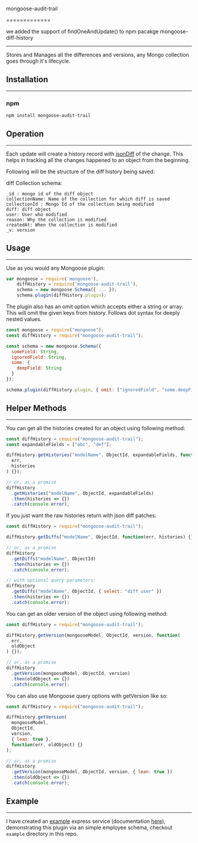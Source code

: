 mongoose-audit-trail

=============

we added the support of findOneAndUpdate() to npm pacakge mongoose-diff-history

---

Stores and Manages all the differences and versions, any Mongo collection goes through it's lifecycle.

## Installation

---

### npm

```sh
npm install mongoose-audit-trail
```

## Operation

---

Each update will create a history record with [jsonDiff](https://github.com/benjamine/jsondiffpatch) of the change. This helps in tracking all the changes happened to an object from the beginning.

Following will be the structure of the diff history being saved:

diff Collection schema:

```
_id : mongo id of the diff object
collectionName: Name of the collection for which diff is saved
collectionId : Mongo Id of the collection being modified
diff: diff object
user: User who modified
reason: Why the collection is modified
createdAt: When the collection is modified
_v: version
```

## Usage

---

Use as you would any Mongoose plugin:

```js
var mongoose = require('mongoose'),
    diffHistory = require('mongoose-audit-trail'),
    schema = new mongoose.Schema({ ... });
    schema.plugin(diffHistory.plugin);
```

The plugin also has an omit option which accepts either a string or array. This will omit the given
keys from history. Follows dot syntax for deeply nested values.

```js
const mongoose = require("mongoose");
const diffHistory = require("mongoose-audit-trail");

const schema = new mongoose.Schema({
  someField: String,
  ignoredField: String,
  some: {
    deepField: String
  }
});

schema.plugin(diffHistory.plugin, { omit: ["ignoredField", "some.deepField"] });
```

## Helper Methods

---

You can get all the histories created for an object using following method:

```js
const diffHistory = require("mongoose-audit-trail");
const expandableFields = ["abc", "def"];

diffHistory.getHistories("modelName", ObjectId, expandableFields, function(
  err,
  histories
) {});

// or, as a promise
diffHistory
  .getHistories("modelName", ObjectId, expandableFields)
  .then(histories => {})
  .catch(console.error);
```

If you just want the raw histories return with json diff patches:

```js
const diffHistory = require("mongoose-audit-trail");

diffHistory.getDiffs("modelName", ObjectId, function(err, histories) {});

// or, as a promise
diffHistory
  .getDiffs("modelName", ObjectId)
  .then(histories => {})
  .catch(console.error);

// with optional query parameters:
diffHistory
  .getDiffs("modelName", ObjectId, { select: "diff user" })
  .then(histories => {})
  .catch(console.error);
```

You can get an older version of the object using following method:

```js
const diffHistory = require("mongoose-audit-trail");

diffHistory.getVersion(mongooseModel, ObjectId, version, function(
  err,
  oldObject
) {});

// or, as a promise
diffHistory
  .getVersion(mongooseModel, ObjectId, version)
  .then(oldObject => {})
  .catch(console.error);
```

You can also use Mongoose query options with getVersion like so:

```js
const diffHistory = require("mongoose-audit-trail");

diffHistory.getVersion(
  mongooseModel,
  ObjectId,
  version,
  { lean: true },
  function(err, oldObject) {}
);

// or, as a promise
diffHistory
  .getVersion(mongooseModel, ObjectId, version, { lean: true })
  .then(oldObject => {})
  .catch(console.error);
```

## Example

---

I have created an [example](https://github.com/mimani/mongoose-diff-history/tree/master/example) express service (documentation [here](https://github.com/mimani/mongoose-diff-history/blob/master/example/README.md)), demonstrating this plugin via an simple employee schema, checkout `example` directory in this repo.
